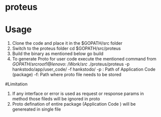 # proteus
# Usage 
1. Clone the code and place it in the $GOPATH/src folder 
2. Switch to the proteus folder 
   cd $GOPATH/src/proteus
3. Build the binary as mentioned below 
    go build 
4. To generate Proto for user code execute  the mentioned command from $GOPATH/src 
    root1@lenovo:~/Work/src$ ./proteus/proteus -p hankstodo/app/user_code/ -f hankstodo/
    -p : Path of Application Code  (package)
     -f: Path where proto file needs to be stored   

#Limitation 
1. If any interface or error is used as request or response params in method those fileds 
   will be ignored in proto
2. Proto defination of entire   package (Application Code ) will be genereated in single      file 